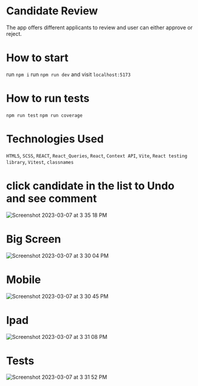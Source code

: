 # Candidate Review
The app offers different applicants to review and user can either approve or reject.

# How to start
run `npm i`
run `npm run dev` and visit `localhost:5173`

# How to run tests
`npm run test`
`npm run coverage`

# Technologies Used
`HTML5`, `SCSS`, `REACT`, `React_Queries`, `React`, `Context API`, `Vite`, `React testing library`, `Vitest`, `classnames`
# click candidate in the list to Undo and see comment
![Screenshot 2023-03-07 at 3 35 18 PM](https://user-images.githubusercontent.com/4497388/223569372-8ad6c4d1-76f3-4191-81fc-1ff8b9f96087.jpg)

# Big Screen
![Screenshot 2023-03-07 at 3 30 04 PM](https://user-images.githubusercontent.com/4497388/223568419-ad87a725-9e2c-45e3-a4ef-25e07b4f1ee9.jpg)

# Mobile
![Screenshot 2023-03-07 at 3 30 45 PM](https://user-images.githubusercontent.com/4497388/223568559-8697e5fb-e8b6-4be0-b7e8-c3108a9c56fd.jpg)

# Ipad
![Screenshot 2023-03-07 at 3 31 08 PM](https://user-images.githubusercontent.com/4497388/223568643-6d063540-2224-4926-9222-355d48621bed.jpg)

# Tests
![Screenshot 2023-03-07 at 3 31 52 PM](https://user-images.githubusercontent.com/4497388/223568769-f1520c6c-94ca-43a0-bbe7-1ba518c77ded.jpg)
